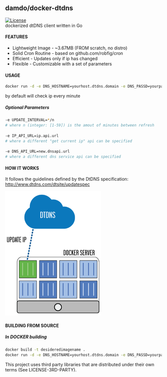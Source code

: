 ## damdo/docker-dtdns
[![License](https://img.shields.io/badge/license-MIT-green.svg?style=flat)](https://github.com/damdo/docker-dtdns/blob/master/LICENSE)
<br>
dockerized dtDNS client written in Go

#### FEATURES
- Lightweight Image - ~3.67MB (FROM scratch, no distro)
- Solid Cron Routine - based on github.com/robfig/cron
- Efficient - Updates only if ip has changed
- Flexible - Customizable with a set of parameters

#### USAGE
```sh
docker run -d -e DNS_HOSTNAME=yourhost.dtdns.domain -e DNS_PASSD=yourpasswd damdo/docker-dtdns
```
by default will check ip every minute

##### Optional Parameters
```sh
-e UPDATE_INTERVAL=*/n 
# where n (integer: [1-59]) is the amout of minutes between refresh

-e IP_API_URL=ip.api.url 
# where a different "get current ip" api can be specified

-e DNS_API_URL=new.dnsapi.url 
# where a different dns service api can be specified
```

#### HOW IT WORKS

It follows the guidelines defined by the DtDNS specification:
http://www.dtdns.com/dtsite/updatespec

<img src="img/docker-dtdns.png" height="400px" />

#### BUILDING FROM SOURCE

##### In DOCKER building
```sh
docker build -t desideredimagename .
docker run -d -e DNS_HOSTNAME=yourhost.dtdns.domain -e DNS_PASSD=yourpasswd desiredimagename
```

This project uses third party libraries that are distributed under their own terms (See LICENSE-3RD-PARTY).
